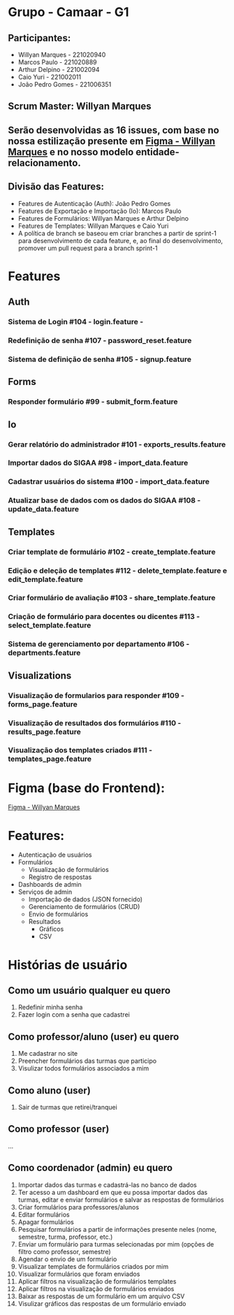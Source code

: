 # Grupo - Camaar - G1
## Participantes: 
- Willyan Marques - 221020940
- Marcos Paulo - 221020889
- Arthur Delpino - 221002094
- Caio Yuri - 221002011
- João Pedro Gomes - 221006351

## Scrum Master: Willyan Marques
## Serão desenvolvidas as 16 issues, com base no nossa estilização presente em [Figma - Willyan Marques](https://www.figma.com/design/kIW8LmzqajgAQVigrLX21y/Camaar-G01?node-id=0-1&t=H1Mo40dyNMOK5nv3-0) e no nosso modelo entidade-relacionamento.

## Divisão das Features:
- Features de Autenticação (Auth): João Pedro Gomes
- Features de Exportação e Importação (Io): Marcos Paulo
- Features de Formulários: Willyan Marques e Arthur Delpino
- Features de Templates: Willyan Marques e Caio Yuri
- A política de branch se baseou em criar branches a partir de sprint-1 para desenvolvimento de cada feature, e, ao final do desenvolvimento, promover um pull request para a branch sprint-1

# Features
## Auth
### Sistema de Login #104 - login.feature - 
### Redefinição de senha #107 - password_reset.feature
### Sistema de definição de senha #105 - signup.feature
## Forms
### Responder formulário #99 - submit_form.feature
## Io
### Gerar relatório do administrador #101 - exports_results.feature
### Importar dados do SIGAA #98 - import_data.feature
### Cadastrar usuários do sistema #100 - import_data.feature
### Atualizar base de dados com os dados do SIGAA #108 - update_data.feature
## Templates
### Criar template de formulário #102 - create_template.feature
### Edição e deleção de templates #112 - delete_template.feature e edit_template.feature
### Criar formulário de avaliação #103 - share_template.feature
### Criação de formulário para docentes ou dicentes #113 - select_template.feature
### Sistema de gerenciamento por departamento #106 - departments.feature
## Visualizations
### Visualização de formularios para responder #109 - forms_page.feature
### Visualização de resultados dos formulários #110 - results_page.feature
### Visualização dos templates criados #111 - templates_page.feature

# Figma (base do Frontend):
[Figma - Willyan Marques](https://www.figma.com/design/kIW8LmzqajgAQVigrLX21y/Camaar-G01?node-id=0-1&t=H1Mo40dyNMOK5nv3-0)

# Features:
- Autenticação de usuários
- Formulários
    - Visualização de formulários
    - Registro de respostas
- Dashboards de admin
- Serviços de admin
    - Importação de dados (JSON fornecido)
    - Gerenciamento de formulários (CRUD)
    - Envio de formulários
    - Resultados
        - Gráficos
        - CSV 

# Histórias de usuário
## Como um usuário qualquer eu quero
1. Redefinir minha senha
2. Fazer login com a senha que cadastrei

## Como professor/aluno (user) eu quero
1. Me cadastrar no site 
2. Preencher formulários das turmas que participo
3. Visulizar todos formulários associados a mim

## Como aluno (user)
1. Sair de turmas que retirei/tranquei

## Como professor (user)
...

## Como coordenador (admin) eu quero
1. Importar dados das turmas e cadastrá-las no banco de dados
2. Ter acesso a um dashboard em que eu possa importar dados das turmas, editar e enviar formulários e salvar as respostas de formulários 
4. Criar formulários para professores/alunos
5. Editar formulários
6. Apagar formulários
7. Pesquisar formulários a partir de informações presente neles (nome, semestre, turma, professor, etc.)
8. Enviar um formulário para turmas selecionadas por mim (opções de filtro como professor, semestre)
9. Agendar o envio de um formulário
10. Visualizar templates de formulários criados por mim
11. Visualizar formulários que foram enviados
12. Aplicar filtros na visualização de formulários templates
13. Aplicar filtros na visualização de formulários enviados
14. Baixar as respostas de um formulário em um arquivo CSV
15. Visulizar gráficos das respostas de um formulário enviado
